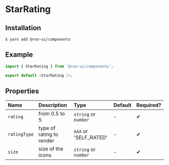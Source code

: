 # StarRating

<!-- STORY -->

## Installation

```shell
$ yarn add @roo-ui/components
```

## Example

```js
import { StarRating } from '@roo-ui/components';

export default <StarRating />;
```

## Properties

| Name         | Description              | Type                  | Default | Required? |
| :----------- | :----------------------- | :-------------------- | :------ | :-------- |
| `rating`     | from 0.5 to 5            | `string` or `number`  | -       | ✔︎        |
| `ratingType` | type of rating to render | `AAA` or 'SELF_RATED' | -       | ✔︎        |
| `size`       | size of the icons        | `string` or `number`  | -       | ✔︎        |
